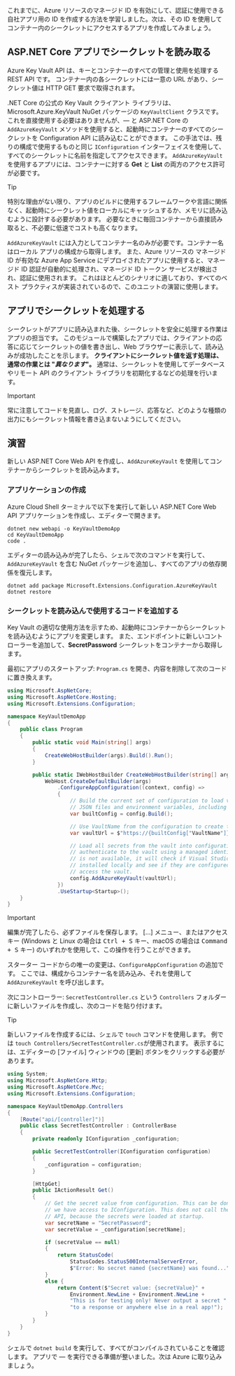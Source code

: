 これまでに、Azure リソースのマネージド ID を有効にして、認証に使用できる自社アプリ用の ID を作成する方法を学習しました。次は、その ID を使用してコンテナー内のシークレットにアクセスするアプリを作成してみましょう。

## <a name="reading-secrets-in-an-aspnet-core-app"></a>ASP.NET Core アプリでシークレットを読み取る

Azure Key Vault API は、キーとコンテナーのすべての管理と使用を処理する REST API です。 コンテナー内の各シークレットには一意の URL があり、シークレット値は HTTP GET 要求で取得されます。

.NET Core の公式の Key Vault クライアント ライブラリは、Microsoft.Azure.KeyVault NuGet パッケージの `KeyVaultClient` クラスです。 これを直接使用する必要はありませんが、&mdash; と ASP.NET Core の `AddAzureKeyVault` メソッドを使用すると、起動時にコンテナーのすべてのシークレットを Configuration API に読み込むことができます。 この手法では、残りの構成で使用するものと同じ `IConfiguration` インターフェイスを使用して、すべてのシークレットに名前を指定してアクセスできます。 `AddAzureKeyVault` を使用するアプリには、コンテナーに対する **Get** と **List** の両方のアクセス許可が必要です。

> [!TIP]
> 特別な理由がない限り、アプリのビルドに使用するフレームワークや言語に関係なく、起動時にシークレット値をローカルにキャッシュするか、メモリに読み込むように設計する必要があります。 必要なときに毎回コンテナーから直接読み取ると、不必要に低速でコストも高くなります。

`AddAzureKeyVault` には入力としてコンテナー名のみが必要です。コンテナー名はローカル アプリの構成から取得します。 また、Azure リソースの マネージド ID が有効な Azure App Service にデプロイされたアプリに使用すると、マネージド ID 認証が自動的に処理され、マネージド ID トークン サービスが検出され、認証に使用されます。 これはほとんどのシナリオに適しており、すべてのベスト プラクティスが実装されているので、このユニットの演習に使用します。

## <a name="handling-secrets-in-an-app"></a>アプリでシークレットを処理する

シークレットがアプリに読み込まれた後、シークレットを安全に処理する作業はアプリの担当です。 このモジュールで構築したアプリでは、クライアントの応答に応じてシークレットの値を書き出し、Web ブラウザーに表示して、読み込みが成功したことを示します。 **クライアントにシークレット値を返す処理は、通常の作業とは "*異なります*"。** 通常は、シークレットを使用してデータベースやリモート API のクライアント ライブラリを初期化するなどの処理を行います。

> [!IMPORTANT]
> 常に注意してコードを見直し、ログ、ストレージ、応答など、どのような種類の出力にもシークレット情報を書き込まないようにしてください。

## <a name="exercise"></a>演習

新しい ASP.NET Core Web API を作成し、`AddAzureKeyVault` を使用してコンテナーからシークレットを読み込みます。

### <a name="create-the-app"></a>アプリケーションの作成

Azure Cloud Shell ターミナルで以下を実行して新しい ASP.NET Core Web API アプリケーションを作成し、エディターで開きます。

```console
dotnet new webapi -o KeyVaultDemoApp
cd KeyVaultDemoApp
code .
```

エディターの読み込みが完了したら、シェルで次のコマンドを実行して、`AddAzureKeyVault` を含む NuGet パッケージを追加し、すべてのアプリの依存関係を復元します。

```console
dotnet add package Microsoft.Extensions.Configuration.AzureKeyVault
dotnet restore
```

### <a name="add-code-to-load-and-use-secrets"></a>シークレットを読み込んで使用するコードを追加する

Key Vault の適切な使用方法を示すため、起動時にコンテナーからシークレットを読み込むようにアプリを変更します。 また、エンドポイントに新しいコントローラーを追加して、**SecretPassword** シークレットをコンテナーから取得します。

最初にアプリのスタートアップ: `Program.cs` を開き、内容を削除して次のコードに置き換えます。

```csharp
using Microsoft.AspNetCore;
using Microsoft.AspNetCore.Hosting;
using Microsoft.Extensions.Configuration;

namespace KeyVaultDemoApp
{
    public class Program
    {
        public static void Main(string[] args)
        {
            CreateWebHostBuilder(args).Build().Run();
        }

        public static IWebHostBuilder CreateWebHostBuilder(string[] args) =>
            WebHost.CreateDefaultBuilder(args)
                .ConfigureAppConfiguration((context, config) =>
                {
                    // Build the current set of configuration to load values from
                    // JSON files and environment variables, including VaultName.
                    var builtConfig = config.Build();

                    // Use VaultName from the configuration to create the full vault URL.
                    var vaultUrl = $"https://{builtConfig["VaultName"]}.vault.azure.net/";

                    // Load all secrets from the vault into configuration. This will automatically
                    // authenticate to the vault using a managed identity. If a managed identity
                    // is not available, it will check if Visual Studio and/or the Azure CLI are
                    // installed locally and see if they are configured with credentials that can
                    // access the vault.
                    config.AddAzureKeyVault(vaultUrl);
                })
                .UseStartup<Startup>();
    }
}
```

> [!IMPORTANT]
> 編集が完了したら、必ずファイルを保存します。 [...] メニュー、またはアクセス キー (Windows と Linux の場合は <kbd>Ctrl + S</kbd> キー、macOS の場合は <kbd>Command + S</kbd> キー) のいずれかを使用して、この操作を行うことができます。

スターター コードからの唯一の変更は、`ConfigureAppConfiguration` の追加です。 ここでは、構成からコンテナー名を読み込み、それを使用して `AddAzureKeyVault` を呼び出します。

次にコントローラー: `SecretTestController.cs` という `Controllers` フォルダーに新しいファイルを作成し、次のコードを貼り付けます。

> [!TIP]
> 新しいファイルを作成するには、シェルで `touch` コマンドを使用します。 例では `touch Controllers/SecretTestController.cs`が使用されます。 表示するには、エディターの [ファイル] ウィンドウの [更新] ボタンをクリックする必要があります。

```csharp
using System;
using Microsoft.AspNetCore.Http;
using Microsoft.AspNetCore.Mvc;
using Microsoft.Extensions.Configuration;

namespace KeyVaultDemoApp.Controllers
{
    [Route("api/[controller]")]
    public class SecretTestController : ControllerBase
    {
        private readonly IConfiguration _configuration;

        public SecretTestController(IConfiguration configuration)
        {
            _configuration = configuration;
        }

        [HttpGet]
        public IActionResult Get()
        {
            // Get the secret value from configuration. This can be done anywhere
            // we have access to IConfiguration. This does not call the Key Vault
            // API, because the secrets were loaded at startup.
            var secretName = "SecretPassword";
            var secretValue = _configuration[secretName];

            if (secretValue == null)
            {
                return StatusCode(
                    StatusCodes.Status500InternalServerError,
                    $"Error: No secret named {secretName} was found...");
            }
            else {
                return Content($"Secret value: {secretValue}" +
                    Environment.NewLine + Environment.NewLine +
                    "This is for testing only! Never output a secret " +
                    "to a response or anywhere else in a real app!");
            }
        }
    }
}
```

シェルで `dotnet build` を実行して、すべてがコンパイルされていることを確認します。 アプリで &mdash; を実行できる準備が整いました。次は Azure に取り込みましょう。